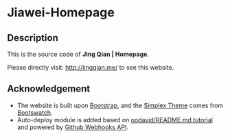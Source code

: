 # Jiawei-Homepage

## Description

This is the source code of **Jing Qian | Homepage**.

Please directly visit: http://jingqian.me/ to see this website.

## Acknowledgement

* The website is bulit upon [Bootstrap](http://getbootstrap.com), and the [Simplex Theme](http://bootswatch.com/simplex/) comes from [Bootswatch](http://bootswatch.com).
* Auto-deploy module is added based on [oodavid/README.md tutorial](https://gist.github.com/oodavid/1809044) and powered by [Github Webhooks API](https://developer.github.com/webhooks/).



